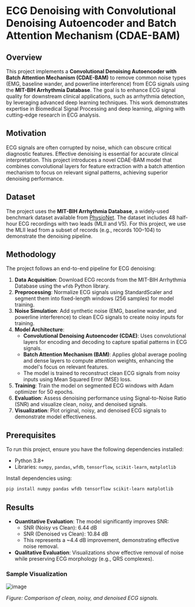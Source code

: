 # ECG Denoising with Convolutional Denoising Autoencoder and Batch Attention Mechanism (CDAE-BAM)

## Overview
This project implements a **Convolutional Denoising Autoencoder with Batch Attention Mechanism (CDAE-BAM)** to remove common noise types (EMG, baseline wander, and powerline interference) from ECG signals using the **MIT-BIH Arrhythmia Database**. The goal is to enhance ECG signal quality for downstream clinical applications, such as arrhythmia detection, by leveraging advanced deep learning techniques. This work demonstrates expertise in Biomedical Signal Processing and deep learning, aligning with cutting-edge research in ECG analysis.

## Motivation
ECG signals are often corrupted by noise, which can obscure critical diagnostic features. Effective denoising is essential for accurate clinical interpretation. This project introduces a novel CDAE-BAM model that combines convolutional layers for feature extraction with a batch attention mechanism to focus on relevant signal patterns, achieving superior denoising performance.

## Dataset
The project uses the **MIT-BIH Arrhythmia Database**, a widely-used benchmark dataset available from [PhysioNet](https://physionet.org/content/mitdb/1.0.0/). The dataset includes 48 half-hour ECG recordings with two leads (MLII and V5). For this project, we use the MLII lead from a subset of records (e.g., records 100–104) to demonstrate the denoising pipeline.

## Methodology
The project follows an end-to-end pipeline for ECG denoising:

1. **Data Acquisition**: Download ECG records from the MIT-BIH Arrhythmia Database using the `wfdb` Python library.
2. **Preprocessing**: Normalize ECG signals using StandardScaler and segment them into fixed-length windows (256 samples) for model training.
3. **Noise Simulation**: Add synthetic noise (EMG, baseline wander, and powerline interference) to clean ECG signals to create noisy inputs for training.
4. **Model Architecture**:
   - **Convolutional Denoising Autoencoder (CDAE)**: Uses convolutional layers for encoding and decoding to capture spatial patterns in ECG signals.
   - **Batch Attention Mechanism (BAM)**: Applies global average pooling and dense layers to compute attention weights, enhancing the model's focus on relevant features.
   - The model is trained to reconstruct clean ECG signals from noisy inputs using Mean Squared Error (MSE) loss.
5. **Training**: Train the model on segmented ECG windows with Adam optimizer for 50 epochs.
6. **Evaluation**: Assess denoising performance using Signal-to-Noise Ratio (SNR) and visualize clean, noisy, and denoised signals.
7. **Visualization**: Plot original, noisy, and denoised ECG signals to demonstrate model effectiveness.

## Prerequisites
To run this project, ensure you have the following dependencies installed:
- Python 3.8+
- Libraries: `numpy`, `pandas`, `wfdb`, `tensorflow`, `scikit-learn`, `matplotlib`

Install dependencies using:
```bash
pip install numpy pandas wfdb tensorflow scikit-learn matplotlib
```

## Results
- **Quantitative Evaluation**: The model significantly improves SNR:
  - SNR (Noisy vs Clean): 6.44 dB
  - SNR (Denoised vs Clean): 10.84 dB
  - This represents a ~4.4 dB improvement, demonstrating effective noise removal.
- **Qualitative Evaluation**: Visualizations show effective removal of noise while preserving ECG morphology (e.g., QRS complexes).

### Sample Visualization
![image](https://github.com/user-attachments/assets/14b9bf94-48b1-4420-8861-d49b23a13f5d)

*Figure: Comparison of clean, noisy, and denoised ECG signals.*



